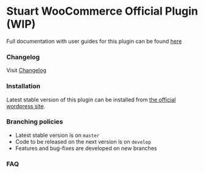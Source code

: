 # Stuart WooCommerce Official Plugin (WIP)

Full documentation with user guides for this plugin can be found [here](https://placeholder.org)

### Changelog

Visit [Changelog](CHANGELOG.md)

### Installation

Latest stable version of this plugin can be installed from [the official wordpress site](https://placeholder.org/).

### Branching policies

- Latest stable version is on `master`
- Code to be released on the next version is on `develop`
- Features and bug-fixes are developed on new branches

### FAQ
